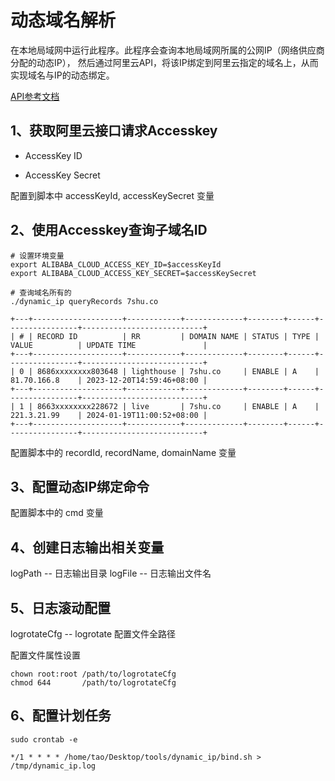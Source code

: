 # 动态域名解析

在本地局域网中运行此程序。此程序会查询本地局域网所属的公网IP（网络供应商分配的动态IP）， 然后通过阿里云API，将该IP绑定到阿里云指定的域名上，从而实现域名与IP的动态绑定。


[API参考文档](https://help.aliyun.com/document_detail/2355673.html?spm=a2c4g.2355665.0.0.60734802Zanhco)


## 1、获取阿里云接口请求Accesskey

+ AccessKey ID

+ AccessKey Secret

配置到脚本中 accessKeyId, accessKeySecret 变量

## 2、使用Accesskey查询子域名ID

```shell
# 设置环境变量
export ALIBABA_CLOUD_ACCESS_KEY_ID=$accessKeyId
export ALIBABA_CLOUD_ACCESS_KEY_SECRET=$accessKeySecret

# 查询域名所有的
./dynamic_ip queryRecords 7shu.co
```

```shell
+---+--------------------+------------+-------------+--------+------+----------------+---------------------------+
| # | RECORD ID          | RR         | DOMAIN NAME | STATUS | TYPE | VALUE          | UPDATE TIME               |
+---+--------------------+------------+-------------+--------+------+----------------+---------------------------+
| 0 | 8686xxxxxxxx803648 | lighthouse | 7shu.co     | ENABLE | A    | 81.70.166.8    | 2023-12-20T14:59:46+08:00 |
+---+--------------------+------------+-------------+--------+------+----------------+---------------------------+
| 1 | 8663xxxxxxxx228672 | live       | 7shu.co     | ENABLE | A    | 221.3.21.99    | 2024-01-19T11:00:52+08:00 |
+---+--------------------+------------+-------------+--------+------+----------------+---------------------------+
```

配置脚本中的 recordId, recordName, domainName 变量

## 3、配置动态IP绑定命令

配置脚本中的 cmd 变量

## 4、创建日志输出相关变量

logPath -- 日志输出目录
logFile -- 日志输出文件名

## 5、日志滚动配置

logrotateCfg --  logrotate 配置文件全路径

配置文件属性设置

```shell
chown root:root /path/to/logrotateCfg
chmod 644       /path/to/logrotateCfg
```

## 6、配置计划任务

```shell
sudo crontab -e

*/1 * * * * /home/tao/Desktop/tools/dynamic_ip/bind.sh > /tmp/dynamic_ip.log
```
